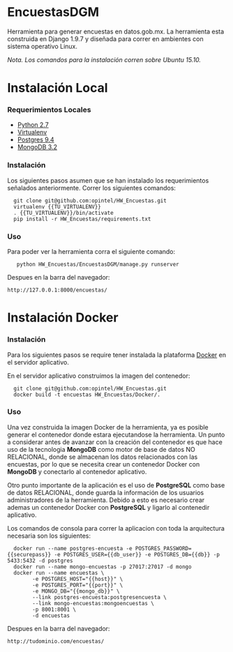 # EncuestasDGM
Herramienta para generar encuestas en datos.gob.mx. La herramienta esta construida en Django 1.9.7 y diseñada para correr en ambientes con sistema operativo Linux.

*Nota. Los comandos para la instalación corren sobre Ubuntu 15.10.*

# Instalación Local

### Requerimientos Locales
- [Python 2.7](https://www.python.org/download/releases/2.7/)
- [Virtualenv](https://virtualenv.pypa.io/en/stable/)
- [Postgres 9.4](https://www.postgresql.org/download/linux/ubuntu/)
- [MongoDB 3.2](https://www.mongodb.com/mongodb-3.2)

### Instalación
Los siguientes pasos asumen que se han instalado los requerimientos señalados anteriormente. Correr los siguientes comandos:
```shell
  git clone git@github.com:opintel/HW_Encuestas.git
  virtualenv {{TU_VIRTUALENV}}
  . {{TU_VIRTUALENV}}/bin/activate
  pip install -r HW_Encuestas/requirements.txt
```

### Uso
Para poder ver la herramienta corra el siguiente comando:
```
   python HW_Encuestas/EncuestasDGM/manage.py runserver
```
Despues en la barra del navegador:
```
http://127.0.0.1:8000/encuestas/
```

# Instalación Docker
### Instalación
Para los siguientes pasos se require tener instalada la plataforma [Docker](https://www.docker.com/products/overview) en el servidor aplicativo.

En el servidor aplicativo construimos la imagen del contenedor:
```
  git clone git@github.com:opintel/HW_Encuestas.git
  docker build -t encuestas HW_Encuestas/Docker/.
```
### Uso
Una vez construida la imagen Docker de la herramienta, ya es posible generar el contenedor donde estara ejecutandose la herramienta. Un punto a considerar antes de avanzar con la creación del contenedor es que hace uso de la tecnologia **MongoDB** como motor de base de datos NO RELACIONAL, donde se almacenan los datos relacionados con las encuestas, por lo que se necesita crear un contenedor Docker con **MongoDB** y conectarlo al contenedor aplicativo.

Otro punto importante de la aplicación es el uso de **PostgreSQL** como base de datos RELACIONAL, donde guarda la información de los usuarios administradores de la herramienta. Debido a esto es necesario crear ademas un contenedor Docker con **PostgreSQL** y ligarlo al contenedir aplicativo.

Los comandos de consola para correr la aplicacion con toda la arquitectura necesaria son los siguientes:
```
  docker run --name postgres-encuesta -e POSTGRES_PASSWORD={{securepass}} -e POSTGRES_USER={{db_user}} -e POSTGRES_DB={{db}} -p 5433:5432 -d postgres
  docker run --name mongo-encuestas -p 27017:27017 -d mongo
  docker run --name encuestas \
        -e POSTGRES_HOST="{{host}}" \
        -e POSTGRES_PORT="{{port}}" \
        -e MONGO_DB="{{mongo_db}}" \
        --link postgres-encuesta:postgresencuesta \
        --link mongo-encuestas:mongoencuestas \
        -p 8001:8001 \
        -d encuestas

```

Despues en la barra del navegador:
```
http://tudominio.com/encuestas/
```

